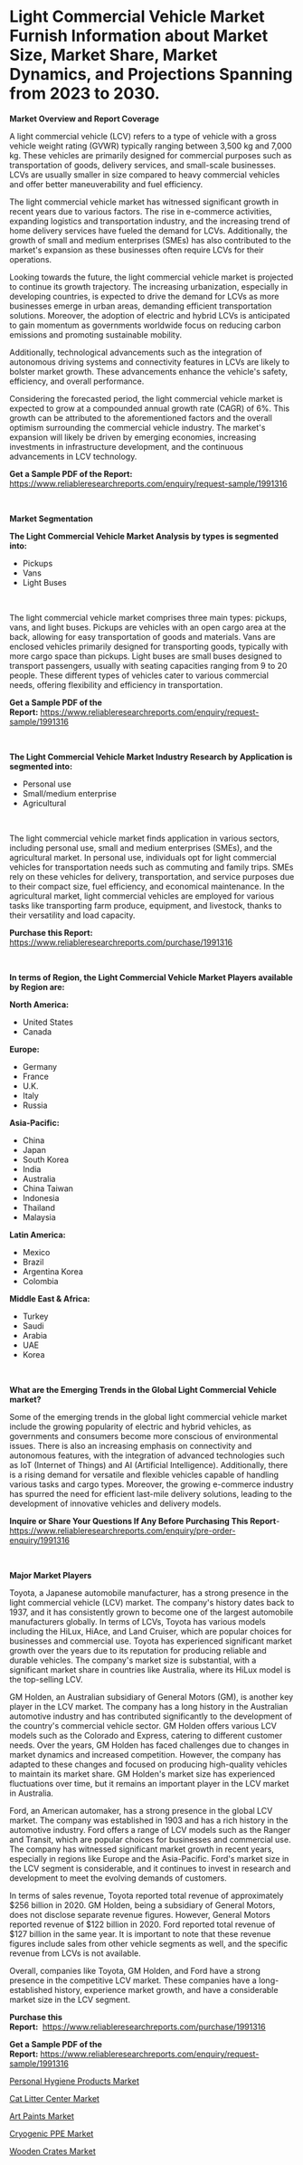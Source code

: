 <p><h1>Light Commercial Vehicle Market Furnish Information about Market Size, Market Share, Market Dynamics, and Projections Spanning from 2023 to 2030.</h1></p><p><strong>Market Overview and Report Coverage</strong></p>
<p><p>A light commercial vehicle (LCV) refers to a type of vehicle with a gross vehicle weight rating (GVWR) typically ranging between 3,500 kg and 7,000 kg. These vehicles are primarily designed for commercial purposes such as transportation of goods, delivery services, and small-scale businesses. LCVs are usually smaller in size compared to heavy commercial vehicles and offer better maneuverability and fuel efficiency.</p><p>The light commercial vehicle market has witnessed significant growth in recent years due to various factors. The rise in e-commerce activities, expanding logistics and transportation industry, and the increasing trend of home delivery services have fueled the demand for LCVs. Additionally, the growth of small and medium enterprises (SMEs) has also contributed to the market's expansion as these businesses often require LCVs for their operations.</p><p>Looking towards the future, the light commercial vehicle market is projected to continue its growth trajectory. The increasing urbanization, especially in developing countries, is expected to drive the demand for LCVs as more businesses emerge in urban areas, demanding efficient transportation solutions. Moreover, the adoption of electric and hybrid LCVs is anticipated to gain momentum as governments worldwide focus on reducing carbon emissions and promoting sustainable mobility.</p><p>Additionally, technological advancements such as the integration of autonomous driving systems and connectivity features in LCVs are likely to bolster market growth. These advancements enhance the vehicle's safety, efficiency, and overall performance.</p><p>Considering the forecasted period, the light commercial vehicle market is expected to grow at a compounded annual growth rate (CAGR) of 6%. This growth can be attributed to the aforementioned factors and the overall optimism surrounding the commercial vehicle industry. The market's expansion will likely be driven by emerging economies, increasing investments in infrastructure development, and the continuous advancements in LCV technology.</p></p>
<p><strong>Get a Sample PDF of the Report:</strong> <a href="https://www.reliableresearchreports.com/enquiry/request-sample/1991316">https://www.reliableresearchreports.com/enquiry/request-sample/1991316</a></p>
<p>&nbsp;</p>
<p><strong>Market Segmentation</strong></p>
<p><strong>The Light Commercial Vehicle Market Analysis by types is segmented into:</strong></p>
<p><ul><li>Pickups</li><li>Vans</li><li>Light Buses</li></ul></p>
<p>&nbsp;</p>
<p><p>The light commercial vehicle market comprises three main types: pickups, vans, and light buses. Pickups are vehicles with an open cargo area at the back, allowing for easy transportation of goods and materials. Vans are enclosed vehicles primarily designed for transporting goods, typically with more cargo space than pickups. Light buses are small buses designed to transport passengers, usually with seating capacities ranging from 9 to 20 people. These different types of vehicles cater to various commercial needs, offering flexibility and efficiency in transportation.</p></p>
<p><strong>Get a Sample PDF of the Report:</strong>&nbsp;<a href="https://www.reliableresearchreports.com/enquiry/request-sample/1991316">https://www.reliableresearchreports.com/enquiry/request-sample/1991316</a></p>
<p>&nbsp;</p>
<p><strong>The Light Commercial Vehicle Market Industry Research by Application is segmented into:</strong></p>
<p><ul><li>Personal use</li><li>Small/medium enterprise</li><li>Agricultural</li></ul></p>
<p>&nbsp;</p>
<p><p>The light commercial vehicle market finds application in various sectors, including personal use, small and medium enterprises (SMEs), and the agricultural market. In personal use, individuals opt for light commercial vehicles for transportation needs such as commuting and family trips. SMEs rely on these vehicles for delivery, transportation, and service purposes due to their compact size, fuel efficiency, and economical maintenance. In the agricultural market, light commercial vehicles are employed for various tasks like transporting farm produce, equipment, and livestock, thanks to their versatility and load capacity.</p></p>
<p><strong>Purchase this Report:</strong>&nbsp; <a href="https://www.reliableresearchreports.com/purchase/1991316">https://www.reliableresearchreports.com/purchase/1991316</a></p>
<p>&nbsp;</p>
<p><strong>In terms of Region, the Light Commercial Vehicle Market Players available by Region are:</strong></p>
<p>
    <p> <strong> North America: </strong>
        <ul>
            <li>United States</li>
            <li>Canada</li>
        </ul>
        </p> 
    <p> <strong> Europe: </strong>
        <ul>
            <li>Germany</li>
            <li>France</li>
            <li>U.K.</li>
            <li>Italy</li>
            <li>Russia</li>
        </ul>
        </p> 
    <p> <strong> Asia-Pacific: </strong>
        <ul>
            <li>China</li>
            <li>Japan</li>
            <li>South Korea</li>
            <li>India</li>
            <li>Australia</li>
            <li>China Taiwan</li>
            <li>Indonesia</li>
            <li>Thailand</li>
            <li>Malaysia</li>
        </ul>
        </p> 
    <p> <strong> Latin America: </strong>
        <ul>
            <li>Mexico</li>
            <li>Brazil</li>
            <li>Argentina Korea</li>
            <li>Colombia</li>
        </ul>
        </p> 
    <p> <strong> Middle East & Africa: </strong>
        <ul>
            <li>Turkey</li>
            <li>Saudi</li>
            <li>Arabia</li>
            <li>UAE</li>
            <li>Korea</li>
        </ul>
    </p>
    </p>
<p>&nbsp;</p>
<p><strong>What are the Emerging Trends in the Global Light Commercial Vehicle market?</strong></p>
<p><p>Some of the emerging trends in the global light commercial vehicle market include the growing popularity of electric and hybrid vehicles, as governments and consumers become more conscious of environmental issues. There is also an increasing emphasis on connectivity and autonomous features, with the integration of advanced technologies such as IoT (Internet of Things) and AI (Artificial Intelligence). Additionally, there is a rising demand for versatile and flexible vehicles capable of handling various tasks and cargo types. Moreover, the growing e-commerce industry has spurred the need for efficient last-mile delivery solutions, leading to the development of innovative vehicles and delivery models.</p></p>
<p><strong>Inquire or Share Your Questions If Any Before Purchasing This Report</strong>- <a href="https://www.reliableresearchreports.com/enquiry/pre-order-enquiry/1991316">https://www.reliableresearchreports.com/enquiry/pre-order-enquiry/1991316</a></p>
<p>&nbsp;</p>
<p><strong>Major Market Players</strong></p>
<p><p>Toyota, a Japanese automobile manufacturer, has a strong presence in the light commercial vehicle (LCV) market. The company's history dates back to 1937, and it has consistently grown to become one of the largest automobile manufacturers globally. In terms of LCVs, Toyota has various models including the HiLux, HiAce, and Land Cruiser, which are popular choices for businesses and commercial use. Toyota has experienced significant market growth over the years due to its reputation for producing reliable and durable vehicles. The company's market size is substantial, with a significant market share in countries like Australia, where its HiLux model is the top-selling LCV.</p><p>GM Holden, an Australian subsidiary of General Motors (GM), is another key player in the LCV market. The company has a long history in the Australian automotive industry and has contributed significantly to the development of the country's commercial vehicle sector. GM Holden offers various LCV models such as the Colorado and Express, catering to different customer needs. Over the years, GM Holden has faced challenges due to changes in market dynamics and increased competition. However, the company has adapted to these changes and focused on producing high-quality vehicles to maintain its market share. GM Holden's market size has experienced fluctuations over time, but it remains an important player in the LCV market in Australia.</p><p>Ford, an American automaker, has a strong presence in the global LCV market. The company was established in 1903 and has a rich history in the automotive industry. Ford offers a range of LCV models such as the Ranger and Transit, which are popular choices for businesses and commercial use. The company has witnessed significant market growth in recent years, especially in regions like Europe and the Asia-Pacific. Ford's market size in the LCV segment is considerable, and it continues to invest in research and development to meet the evolving demands of customers.</p><p>In terms of sales revenue, Toyota reported total revenue of approximately $256 billion in 2020. GM Holden, being a subsidiary of General Motors, does not disclose separate revenue figures. However, General Motors reported revenue of $122 billion in 2020. Ford reported total revenue of $127 billion in the same year. It is important to note that these revenue figures include sales from other vehicle segments as well, and the specific revenue from LCVs is not available.</p><p>Overall, companies like Toyota, GM Holden, and Ford have a strong presence in the competitive LCV market. These companies have a long-established history, experience market growth, and have a considerable market size in the LCV segment.</p></p>
<p><strong>Purchase this Report:</strong>&nbsp;&nbsp;<a href="https://www.reliableresearchreports.com/purchase/1991316">https://www.reliableresearchreports.com/purchase/1991316</a></p>
<p></p>
<p><strong>Get a Sample PDF of the Report:</strong>&nbsp;<a href="https://www.reliableresearchreports.com/enquiry/request-sample/1991316">https://www.reliableresearchreports.com/enquiry/request-sample/1991316</a></p>
<p><p><a href="https://medium.com/@dougschmidt645/personal-hygiene-products-market-trends-forecast-and-competitive-analysis-to-2030-c1bcdd8d4414">Personal Hygiene Products Market</a></p><p><a href="https://medium.com/@lauryframi644/cat-litter-center-market-analysis-and-sze-forecasted-for-period-from-2023-to-2030-5ab263d2108b">Cat Litter Center Market</a></p><p><a href="https://medium.com/@kelsitorphy644/art-paints-nbsp-market-focuses-on-market-share-size-and-projected-forecast-till-2030-3627320e3bc0">Art Paints Market</a></p><p><a href="https://medium.com/@briaabshire64/cryogenic-ppe-market-analysis-and-sze-forecasted-for-period-from-2023-to-2030-cd9867ad6686">Cryogenic PPE Market</a></p><p><a href="https://medium.com/@mikeflatley6362/wooden-crates-market-size-cagr-trends-2024-2030-03c586b931bc">Wooden Crates Market</a></p></p>